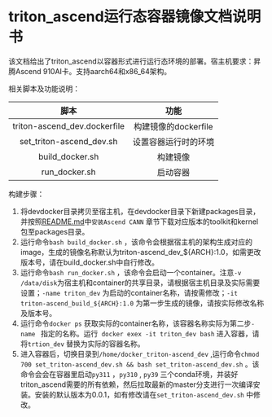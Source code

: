 #  triton_ascend运行态容器镜像文档说明书

该文档给出了triton_ascend以容器形式进行运行态环境的部署。宿主机要求：昇腾Ascend 910AI卡。支持aarch64和x86_64架构。

相关脚本及功能说明：

| 脚本 | 功能 |
| :----: | :----: |
| triton-ascend_dev.dockerfile | 构建镜像的dockerfile |
| set_triton-ascend_dev.sh | 设置容器运行时的环境 |
| build_docker.sh | 构建镜像 |
| run_docker.sh | 启动容器 |

构建步骤：

1. 将devdocker目录拷贝至宿主机，在devdocker目录下新建packages目录，并按照[README.md](../../README.md)中```安装Ascend CANN``` 章节下载对应版本的toolkit和kernel包至packages目录。
1. 运行命令```bash build_docker.sh``` ，该命令会根据宿主机的架构生成对应的image，生成的镜像名称默认为triton-ascend_dev_${ARCH}:1.0，如需更改版本号，请在build_docker.sh中自行修改。
2. 运行命令```bash run_docker.sh``` ，该命令会启动一个container。注意```-v /data/disk```为宿主机和container的共享目录，请根据宿主机目录及实际需要设置；```-name triton_dev``` 为启动的container名称，请按需修改；```-it triton-ascend_build_${ARCH}:1.0```  为第一步生成的镜像，请按实际修改名称及版本号。
3. 运行命令```docker ps``` 获取实际的container名称，该容器名称实际为第二步```-name ``` 指定的名称。运行``` docker exex -it triton_dev bash``` 进入容器，请将```trtion_dev``` 替换为实际的容器名称。
4.  进入容器后，切换目录到```/home/docker_triton-ascend_dev``` ,运行命令``` chmod 700 set_triton-ascend_dev.sh && bash set_triton-ascend_dev.sh ``` 。该命令会会在容器里启动```py311``` ，```py310``` , ```py39``` 三个conda环境，并装好triton_ascend需要的所有依赖，然后拉取最新的master分支进行一次编译安装。安装的默认版本为0.0.1，如有修改请在```set_triton-ascend_dev.sh``` 中修改。



